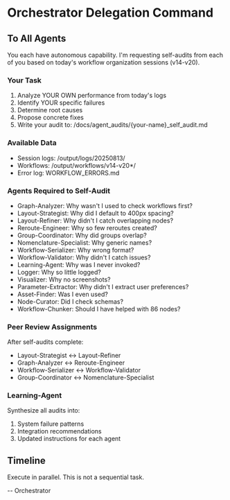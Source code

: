 # Orchestrator Delegation Command

## To All Agents

You each have autonomous capability. I'm requesting self-audits from each of you based on today's workflow organization sessions (v14-v20).

### Your Task
1. Analyze YOUR OWN performance from today's logs
2. Identify YOUR specific failures
3. Determine root causes
4. Propose concrete fixes
5. Write your audit to: /docs/agent_audits/{your-name}_self_audit.md

### Available Data
- Session logs: /output/logs/20250813/
- Workflows: /output/workflows/v14-v20*/
- Error log: WORKFLOW_ERRORS.md

### Agents Required to Self-Audit
- Graph-Analyzer: Why wasn't I used to check workflows first?
- Layout-Strategist: Why did I default to 400px spacing?
- Layout-Refiner: Why didn't I catch overlapping nodes?
- Reroute-Engineer: Why so few reroutes created?
- Group-Coordinator: Why did groups overlap?
- Nomenclature-Specialist: Why generic names?
- Workflow-Serializer: Why wrong format?
- Workflow-Validator: Why didn't I catch issues?
- Learning-Agent: Why was I never invoked?
- Logger: Why so little logged?
- Visualizer: Why no screenshots?
- Parameter-Extractor: Why didn't I extract user preferences?
- Asset-Finder: Was I even used?
- Node-Curator: Did I check schemas?
- Workflow-Chunker: Should I have helped with 86 nodes?

### Peer Review Assignments
After self-audits complete:
- Layout-Strategist ↔ Layout-Refiner
- Graph-Analyzer ↔ Reroute-Engineer
- Workflow-Serializer ↔ Workflow-Validator
- Group-Coordinator ↔ Nomenclature-Specialist

### Learning-Agent
Synthesize all audits into:
1. System failure patterns
2. Integration recommendations
3. Updated instructions for each agent

## Timeline
Execute in parallel. This is not a sequential task.

-- Orchestrator